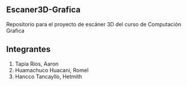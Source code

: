 ## Escaner3D-Grafica
Repositorio para el proyecto de escáner 3D del curso de Computación Grafica

## Integrantes

1. Tapia Rios, Aaron
2. Huamachuco Huacani, Romel
3. Hancco Tancayllo, Hetmith

